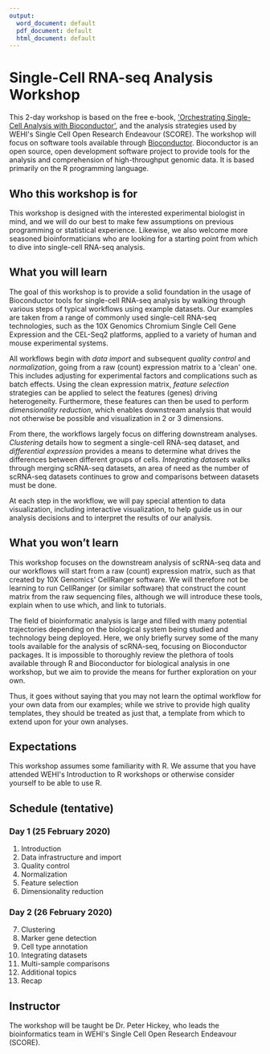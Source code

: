 ```yaml
---
output:
  word_document: default
  pdf_document: default
  html_document: default
---
```


# Single-Cell RNA-seq Analysis Workshop

This 2-day workshop is based on the free e-book, ['Orchestrating Single-Cell Analysis with Bioconductor'](https://osca.bioconductor.org), and the analysis strategies used by WEHI's Single Cell Open Research Endeavour (SCORE).
The workshop will focus on software tools available through [Bioconductor](https://bioconductor.org/).
Bioconductor is an open source, open development software project to provide tools for the analysis and comprehension of high-throughput genomic data.
It is based primarily on the R programming language.

## Who this workshop is for

This workshop is designed with the interested experimental biologist in mind, and we will do our best to make few assumptions on previous programming or statistical experience.
Likewise, we also welcome more seasoned bioinformaticians who are looking for a starting point from which to dive into single-cell RNA-seq analysis.

## What you will learn

The goal of this workshop is to provide a solid foundation in the usage of Bioconductor tools for single-cell RNA-seq analysis by walking through various steps of typical workflows using example datasets. 
Our examples are taken from a range of commonly used single-cell RNA-seq technologies, such as the 10X Genomics Chromium Single Cell Gene Expression and the CEL-Seq2 platforms, applied to a variety of human and mouse experimental systems.

All workflows begin with *data import* and subsequent *quality control* and *normalization*, going from a raw (count) expression matrix to a 'clean' one.
This includes adjusting for experimental factors and complications such as batch effects.
Using the clean expression matrix, *feature selection* strategies can be applied to select the features (genes) driving heterogeneity.
Furthermore, these features can then be used to perform *dimensionality reduction*, which enables downstream analysis that would not otherwise be possible and visualization in 2 or 3 dimensions.

From there, the workflows largely focus on differing downstream analyses.
*Clustering* details how to segment a single-cell RNA-seq dataset, and *differential expression* provides a means to determine what drives the differences between different groups of cells.
*Integrating datasets* walks through merging scRNA-seq datasets, an area of need as the number of scRNA-seq datasets continues to grow and comparisons between datasets must be done.

At each step in the workflow, we will pay special attention to data visualization, including interactive visualization, to help guide us in our analysis decisions and to interpret the results of our analysis.

## What you won’t learn

This workshop focuses on the downstream analysis of scRNA-seq data and our workflows will start from a raw (count) expression matrix, such as that created by 10X Genomics' CellRanger software.
We will therefore not be learning to run CellRanger (or similar software) that construct the count matrix from the raw sequencing files, although we will introduce these tools, explain when to use which, and link to tutorials.

The field of bioinformatic analysis is large and filled with many potential trajectories depending on the biological system being studied and technology being deployed.
Here, we only briefly survey some of the many tools available for the analysis of scRNA-seq, focusing on Bioconductor packages.
It is impossible to thoroughly review the plethora of tools available through R and Bioconductor for biological analysis in one workshop, but we aim to provide the means for further exploration on your own.

Thus, it goes without saying that you may not learn the optimal workflow for your own data from our examples; while we strive to provide high quality templates, they should be treated as just that, a template from which to extend upon for your own analyses.

## Expectations

This workshop assumes some familiarity with R.
We assume that you have attended WEHI's Introduction to R workshops or otherwise consider yourself to be able to use R.

## Schedule (tentative)

### Day 1 (25 February 2020)

1. Introduction
2. Data infrastructure and import
3. Quality control
4. Normalization
5. Feature selection
6. Dimensionality reduction

### Day 2 (26 February 2020)

7. Clustering
8. Marker gene detection
9. Cell type annotation
10. Integrating datasets
11. Multi-sample comparisons
12. Additional topics
13. Recap

## Instructor

The workshop will be taught be Dr. Peter Hickey, who leads the bioinformatics team in WEHI's Single Cell Open Research Endeavour (SCORE).
